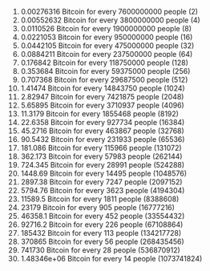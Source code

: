 1) 0.00276316 Bitcoin for every 7600000000 people (2)
2) 0.00552632 Bitcoin for every 3800000000 people (4)
3) 0.0110526 Bitcoin for every 1900000000 people (8)
4) 0.0221053 Bitcoin for every 950000000 people (16)
5) 0.0442105 Bitcoin for every 475000000 people (32)
6) 0.0884211 Bitcoin for every 237500000 people (64)
7) 0.176842 Bitcoin for every 118750000 people (128)
8) 0.353684 Bitcoin for every 59375000 people (256)
9) 0.707368 Bitcoin for every 29687500 people (512)
10) 1.41474 Bitcoin for every 14843750 people (1024)
11) 2.82947 Bitcoin for every 7421875 people (2048)
12) 5.65895 Bitcoin for every 3710937 people (4096)
13) 11.3179 Bitcoin for every 1855468 people (8192)
14) 22.6358 Bitcoin for every 927734 people (16384)
15) 45.2716 Bitcoin for every 463867 people (32768)
16) 90.5432 Bitcoin for every 231933 people (65536)
17) 181.086 Bitcoin for every 115966 people (131072)
18) 362.173 Bitcoin for every 57983 people (262144)
19) 724.345 Bitcoin for every 28991 people (524288)
20) 1448.69 Bitcoin for every 14495 people (1048576)
21) 2897.38 Bitcoin for every 7247 people (2097152)
22) 5794.76 Bitcoin for every 3623 people (4194304)
23) 11589.5 Bitcoin for every 1811 people (8388608)
24) 23179 Bitcoin for every 905 people (16777216)
25) 46358.1 Bitcoin for every 452 people (33554432)
26) 92716.2 Bitcoin for every 226 people (67108864)
27) 185432 Bitcoin for every 113 people (134217728)
28) 370865 Bitcoin for every 56 people (268435456)
29) 741730 Bitcoin for every 28 people (536870912)
30) 1.48346e+06 Bitcoin for every 14 people (1073741824)
